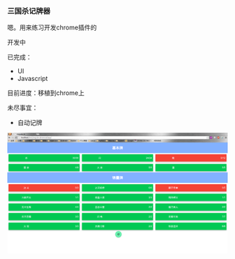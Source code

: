 ### 三国杀记牌器

嗯。用来练习开发chrome插件的

开发中

已完成：
- UI
- Javascript

目前进度：移植到chrome上

未尽事宜：
- 自动记牌

![UI][ui]

[ui]: images/sgs01.png


